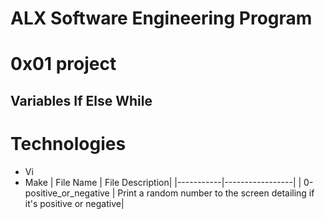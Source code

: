 # ALX Software Engineering Program
# 0x01 project

## Variables If Else While

# Technologies
- Vi
- Make
| File Name | File Description|
|-----------|-----------------|
| 0-positive_or_negative | Print a random number to the screen detailing if it's positive or negative|

